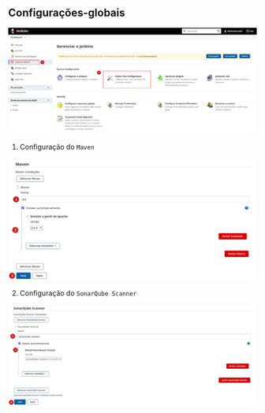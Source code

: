 ## Configurações-globais

<p align="center">
  <img alt="Jenkins" src="../../../data/jenkins-images/jenkins-admin-33.png">
</p>

1. Configuração do `Maven`

<p align="center">
  <img alt="Jenkins" src="../../../data/jenkins-images/jenkins-admin-29.png">
</p>

2. Configuração do `SonarQube Scanner`

<p align="center">
  <img alt="Jenkins" src="../../../data/jenkins-images/jenkins-admin-32.png">
</p>
